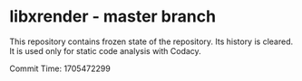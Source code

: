 # libxrender - master branch

This repository contains frozen state of the repository.
Its history is cleared. It is used only for static code
analysis with Codacy.

Commit Time: 1705472299